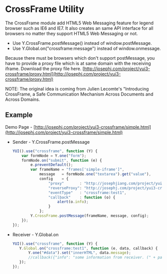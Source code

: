 CrossFrame Utility
==================

The CrossFrame module add HTML5 Web Messaging feature for legend browser such as IE6 and IE7. It also creates an same API interface for all browsers no matter they support HTML5 Web Messaging or not.

* Use Y.CrossFrame.postMessage() instead of window.postMessage.
* Use Y.Global.on("crossframe:message") instead of window.onmessage.
     
Because there must be browsers which don't support postMessage, you have to provide a proxy file which is at same domain with the receiving iframe. Download the proxy file here. [http://josephj.com/project/yui3-crossframe/proxy.html](http://josephj.com/project/yui3-crossframe/proxy.html)

NOTE: The original idea is coming from Julien Lecomte's "Introducing CrossFrame, a Safe Communication Mechanism Across Documents and Across Domains.
 
## Example

Demo Page - [http://josephj.com/project/yui3-crossframe/simple.html](http://josephj.com/project/yui3-crossframe/simple.html)

* Sender - Y.CrossFrame.postMessage

     ```javascript
     YUI().use("crossframe", function (Y) {
         var formNode = Y.one("form");
         formNode.on("submit", function (e) {
             e.preventDefault();
             var frameName = "frames['simple-iframe']",
                 message   = formNode.one("textarea").get("value"),
                 config    = {
                     "proxy"       : "http://josephjiang.com/project/yui3-crossframe/proxy.html",
                     "reverseProxy": "http://josephj.com/project/yui3-crossframe/proxy.html",
                     "eventType"   : "crossframe:test1",
                     "callback"    : function (o) {
                         alert(o.info);
                     }
                 };
             Y.CrossFrame.postMessage(frameName, message, config);
         });
     });
     ```
* Receiver - Y.Global.on

     ```javascript
     YUI().use("crossframe", function (Y) {
        Y.Global.on("crossframe:test1", function (e, data, callback) {
            Y.one("#data").set("innerHTML", data.message);
            //callback({"info": "some information from receiver. (" + parseInt(new Date().getTime()) + ")"});
        });
     }); 
     ```
